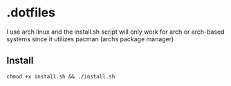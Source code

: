 

# .dotfiles


I use arch linux and the install.sh script will only work for arch or arch-based systems since it utilizes pacman (archs package manager)


## Install


```console
chmod +x install.sh && ./install.sh
```
